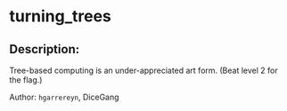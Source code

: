 
# turning_trees
## Description:
Tree-based computing is an under-appreciated art form. (Beat level 2 for the flag.)

Author: `hgarrereyn`, DiceGang

